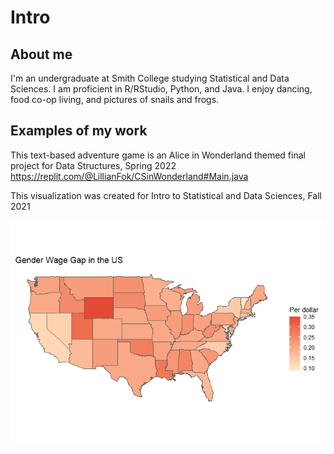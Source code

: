 Intro
================

## About me

I'm an undergraduate at Smith College studying Statistical and Data Sciences. I am proficient in R/RStudio, Python, and Java. 
I enjoy dancing, food co-op living, and pictures of snails and frogs.

## Examples of my work

This text-based adventure game is an Alice in Wonderland themed final project for Data Structures, Spring 2022 
https://replit.com/@LillianFok/CSinWonderland#Main.java 

This visualization was created for Intro to Statistical and Data Sciences, Fall 2021

![](map.png)<!-- -->

